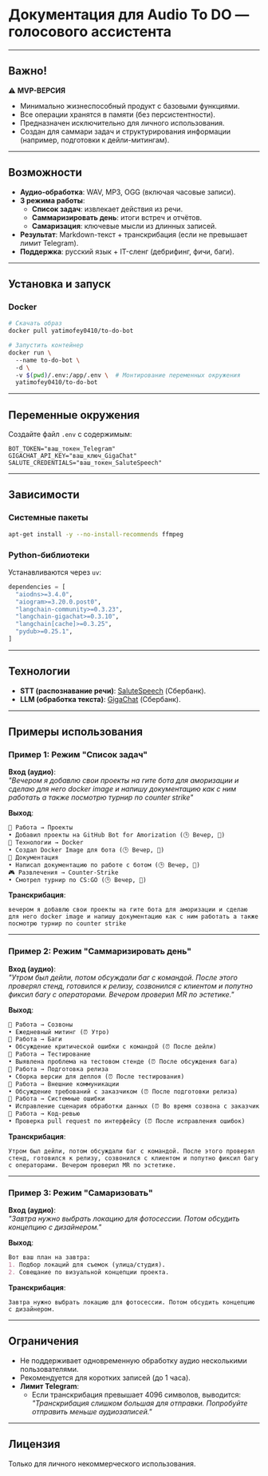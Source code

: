 # Документация для Audio To DO — голосового ассистента  

---

## Важно!  
⚠️ **MVP-ВЕРСИЯ**  
- Минимально жизнеспособный продукт с базовыми функциями.  
- Все операции хранятся в памяти (без персистентности).  
- Предназначен исключительно для личного использования.  
- Создан для саммари задач и структурирования информации (например, подготовки к дейли-митингам).  

---

## Возможности  
- **Аудио-обработка**: WAV, MP3, OGG (включая часовые записи).  
- **3 режима работы**:  
  - **Список задач**: извлекает действия из речи.  
  - **Саммаризировать день**: итоги встреч и отчётов.  
  - **Самаризация**: ключевые мысли из длинных записей.  
- **Результат**: Markdown-текст + транскрибация (если не превышает лимит Telegram).  
- **Поддержка**: русский язык + IT-сленг (дебрифинг, фичи, баги).  

---

## Установка и запуск  

### Docker  
```bash  
# Скачать образ  
docker pull yatimofey0410/to-do-bot  

# Запустить контейнер  
docker run \  
  --name to-do-bot \  
  -d \  
  -v $(pwd)/.env:/app/.env \  # Монтирование переменных окружения  
  yatimofey0410/to-do-bot  
```  

---

## Переменные окружения  
Создайте файл `.env` с содержимым:  
```env  
BOT_TOKEN="ваш_токен_Telegram"  
GIGACHAT_API_KEY="ваш_ключ_GigaChat"  
SALUTE_CREDENTIALS="ваш_токен_SaluteSpeech"  
```  

---

## Зависимости  

### Системные пакеты  
```bash  
apt-get install -y --no-install-recommends ffmpeg  
```  

### Python-библиотеки  
Устанавливаются через `uv`:  
```python  
dependencies = [  
  "aiodns>=3.4.0",  
  "aiogram>=3.20.0.post0",  
  "langchain-community>=0.3.23",  
  "langchain-gigachat>=0.3.10",  
  "langchain[cache]>=0.3.25",  
  "pydub>=0.25.1",  
]  
```  

---

## Технологии  
- **STT (распознавание речи)**: [SaluteSpeech](https://salute.sber.ru/) (Сбербанк).  
- **LLM (обработка текста)**: [GigaChat](https://developers.sber.ru/) (Сбербанк).  

---

## Примеры использования  

### Пример 1: Режим "Список задач"  
**Вход (аудио)**:  
*"Вечером я добавлю свои проекты на гите бота для аморизации и сделаю для него docker image и напишу документацию как с ним работать а также посмотрю турнир по counter strike"*  

**Выход**:  
```markdown  
📁 Работа → Проекты  
• Добавил проекты на GitHub Bot for Amorization (🕒 Вечер, 🔵)  
📁 Технологии → Docker  
• Создал Docker Image для бота (🕒 Вечер, 🔵)  
📁 Документация  
• Написал документацию по работе с ботом (🕒 Вечер, 🔵)  
🎮 Развлечения → Counter-Strike  
• Смотрел турнир по CS:GO (🕒 Вечер, 🔵)  
```  

**Транскрибация**:  
```
вечером я добавлю свои проекты на гите бота для аморизации и сделаю для него docker image и напишу документацию как с ним работать а также посмотрю турнир по counter strike
```  

---

### Пример 2: Режим "Саммаризировать день"  
**Вход (аудио)**:  
*"Утром был дейли, потом обсуждали баг с командой. После этого проверял стенд, готовился к релизу, созвонился с клиентом и попутно фиксил багу с операторами. Вечером проверил MR по эстетике."*  

**Выход**:  
```markdown  
📁 Работа → Созвоны  
• Ежедневный митинг (⏰ Утро)  
📁 Работа → Баги  
• Обсуждение критической ошибки с командой (⏰ После дейли)  
📁 Работа → Тестирование  
• Выявлена проблема на тестовом стенде (⏰ После обсуждения бага)  
📁 Работа → Подготовка релиза  
• Сборка версии для деплоя (⏰ После тестирования)  
📁 Работа → Внешние коммуникации  
• Обсуждение требований с заказчиком (⏰ После подготовки релиза)  
📁 Работа → Системные ошибки  
• Исправление сценария обработки данных (⏰ Во время созвона с заказчиком)  
📁 Работа → Код-ревью  
• Проверка pull request по интерфейсу (⏰ После исправления ошибок)  
```  

**Транскрибация**:  
```
Утром был дейли, потом обсуждали баг с командой. После этого проверял стенд, готовился к релизу, созвонился с клиентом и попутно фиксил багу с операторами. Вечером проверил MR по эстетике.
```  

---

### Пример 3: Режим "Самаризовать"  
**Вход (аудио)**:  
*"Завтра нужно выбрать локацию для фотосессии. Потом обсудить концепцию с дизайнером."*  

**Выход**:  
```markdown  
Вот ваш план на завтра:  
1. Подбор локаций для съемок (улица/студия).  
2. Совещание по визуальной концепции проекта.  
```  

**Транскрибация**:  
```
Завтра нужно выбрать локацию для фотосессии. Потом обсудить концепцию с дизайнером.
```  

---

## Ограничения  
- Не поддерживает одновременную обработку аудио несколькими пользователями.  
- Рекомендуется для коротких записей (до 1 часа).  
- **Лимит Telegram**:  
  - Если транскрибация превышает 4096 символов, выводится:  
  *"Транскрибация слишком большая для отправки. Попробуйте отправить меньше аудиозаписей."*  

---

## Лицензия  
Только для личного некоммерческого использования.  

